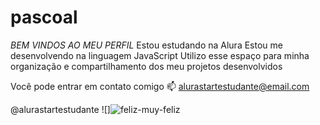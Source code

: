 # pascoal

*BEM VINDOS AO MEU PERFIL*
Estou estudando na Alura
Estou me desenvolvendo na linguagem JavaScript
Utilizo esse espaço para minha organização e compartilhamento dos meu projetos desenvolvidos

Você pode entrar em contato comigo 📫
alurastartestudante@email.com

@alurastartestudante
![]![feliz-muy-feliz](https://github.com/user-attachments/assets/cd019e18-ac0b-4349-bcc1-e7ad522cfd03)
